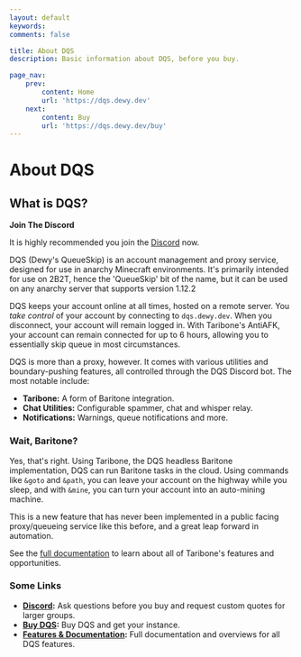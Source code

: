```yaml
---
layout: default
keywords:
comments: false

title: About DQS
description: Basic information about DQS, before you buy.

page_nav:
    prev:
        content: Home
        url: 'https://dqs.dewy.dev'
    next:
        content: Buy
        url: 'https://dqs.dewy.dev/buy'
---
```


# About DQS

## What is DQS?

<div class="callout callout--info">
  <p><strong>Join The Discord</strong></p>
  <p>It is highly recommended you join the <a href="https://discord.gg/8mWZqv5">Discord</a> now.
  </p>
</div>

DQS (Dewy's QueueSkip) is an account management and proxy service, designed for use in anarchy Minecraft environments.
It's primarily intended for use on 2B2T, hence the 'QueueSkip' bit of the name, but it can be used on any anarchy server that supports version 1.12.2

DQS keeps your account online at all times, hosted on a remote server. You *take control* of your account by connecting to `dqs.dewy.dev`. When you disconnect, your account will remain logged in. With Taribone's AntiAFK, your account can remain connected for up to 6 hours, allowing you to essentially skip queue in most circumstances.

DQS is more than a proxy, however. It comes with various utilities and boundary-pushing features, all controlled through the DQS Discord bot. The most notable include:

- **Taribone:** A form of Baritone integration.
- **Chat Utilities:** Configurable spammer, chat and whisper relay.
- **Notifications:** Warnings, queue notifications and more.

### Wait, Baritone?

Yes, that's right. Using Taribone, the DQS headless Baritone implementation, DQS can run Baritone tasks in the cloud. Using commands like `&goto` and `&path`, you can leave your account on the highway while you sleep, and with `&mine`, you can turn your account into an auto-mining machine.

This is a new feature that has never been implemented in a public facing proxy/queueing service like this before, and a great leap forward in automation.

See the [full documentation](https://dqs.dewy.dev/features) to learn about all of Taribone's features and opportunities.

### Some Links

- **[Discord](https://discord.gg/8mWZqv5):** Ask questions before you buy and request custom quotes for larger groups.
- **[Buy DQS](https://dqs.dewy.dev/buy):** Buy DQS and get your instance.
- **[Features & Documentation](https://dqs.dewy.dev/features):** Full documentation and overviews for all DQS features.



